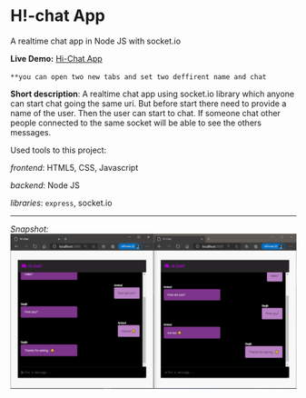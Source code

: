 # H!-chat App

A realtime chat app in Node JS with socket.io

**Live Demo:**  [Hi-Chat App](https://hi-chat-app.herokuapp.com/ "go to live demo")

`**you can open two new tabs and set two deffirent name and chat`

__Short description__: A realtime chat app using socket.io library which anyone can start chat going the same uri. But before start there need to provide a name of the user. Then the user can start to chat. If someone chat other people connected to the same socket will be able to see the others messages.

Used tools to this project:

*frontend*: HTML5, CSS, Javascript

*backend*: Node JS

*libraries*: `express`, socket.io

****
*Snapshot:*
![Image](./snapshot.png)

